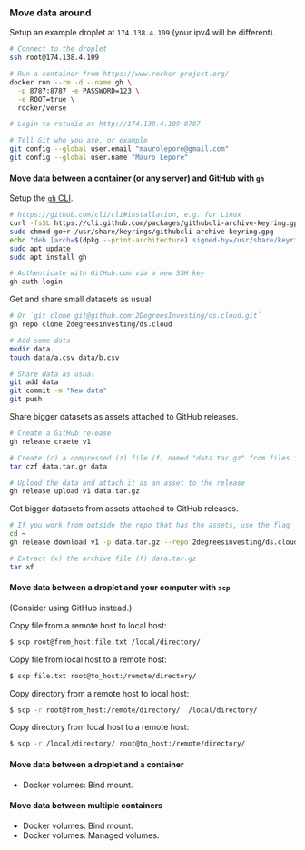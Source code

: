 ### Move data around

Setup an example droplet at `174.138.4.109` (your ipv4 will be different).

```bash
# Connect to the droplet
ssh root@174.138.4.109

# Run a container from https://www.rocker-project.org/
docker run --rm -d --name gh \
  -p 8787:8787 -e PASSWORD=123 \
  -e ROOT=true \
  rocker/verse

# Login to rstudio at http://174.138.4.109:8787

# Tell Git who you are, or example
git config --global user.email "maurolepore@gmail.com"
git config --global user.name "Mauro Lepore"
```

#### Move data between a container (or any server) and GitHub with `gh`

Setup the [`gh` CLI](https://cli.github.com/).

```bash
# https://github.com/cli/cli#installation, e.g. for Linux
curl -fsSL https://cli.github.com/packages/githubcli-archive-keyring.gpg | sudo dd of=/usr/share/keyrings/githubcli-archive-keyring.gpg
sudo chmod go+r /usr/share/keyrings/githubcli-archive-keyring.gpg
echo "deb [arch=$(dpkg --print-architecture) signed-by=/usr/share/keyrings/githubcli-archive-keyring.gpg] https://cli.github.com/packages stable main" | sudo tee /etc/apt/sources.list.d/github-cli.list > /dev/null
sudo apt update
sudo apt install gh

# Authenticate with GitHub.com via a new SSH key
gh auth login
```

Get and share small datasets as usual.

```bash
# Or `git clone git@github.com:2DegreesInvesting/ds.cloud.git`
gh repo clone 2degreesinvesting/ds.cloud

# Add some data
mkdir data
touch data/a.csv data/b.csv

# Share data as usual
git add data
git commit -m "New data"
git push
```

Share bigger datasets as assets attached to GitHub releases.

```bash
# Create a GitHub release
gh release craete v1

# Create (c) a compressed (z) file (f) named "data.tar.gz" from files in "data/"
tar czf data.tar.gz data

# Upload the data and attach it as an asset to the release
gh release upload v1 data.tar.gz
```

Get bigger datasets from assets attached to GitHub releases.

```bash
# If you work from outside the repo that has the assets, use the flag `--repo`
cd ~
gh release download v1 -p data.tar.gz --repo 2degreesinvesting/ds.cloud

# Extract (x) the archive file (f) data.tar.gz
tar xf
```

#### Move data between a droplet and your computer with `scp`

(Consider using GitHub instead.)

Copy file from a remote host to local host:

```bash
$ scp root@from_host:file.txt /local/directory/
```

Copy file from local host to a remote host:

```bash
$ scp file.txt root@to_host:/remote/directory/
```

Copy directory from a remote host to local host:

```bash
$ scp -r root@from_host:/remote/directory/  /local/directory/
```

Copy directory from local host to a remote host:

```bash
$ scp -r /local/directory/ root@to_host:/remote/directory/
```

#### Move data between a droplet and a container

* Docker volumes: Bind mount.

#### Move data between multiple containers

* Docker volumes: Bind mount.
* Docker volumes: Managed volumes.


